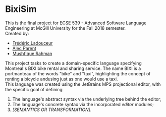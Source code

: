 # BixiSim
This is the final project for ECSE 539 - Advanced Software Language Engineering at McGill University for the Fall 2018 semester.  
Created by:  
* [Frédéric Ladouceur](https://github.com/ladouceuf)
* [Alec Parent](https://github.com/slvr)
* [Mushfique Rahman](https://github.com/Mushfique12)  

This project tasks to create a domain-specific language specifying Montreal's BIXI bike rental and sharing service. The name BIXI is a portmanteau of the words "bike" and "taxi", highlighting the concept of renting a bicycle andusing just as one would use a taxi.  
This language was created using the JetBrains MPS projectional editor, with the specific goal of defining 
1. The language's abstract syntax via the underlying tree behind the editor;
2. The language's concrete syntax via the incorporated _editor_ modules;
3. *[SEMANTICS OR TRANSFORMATION]*.
